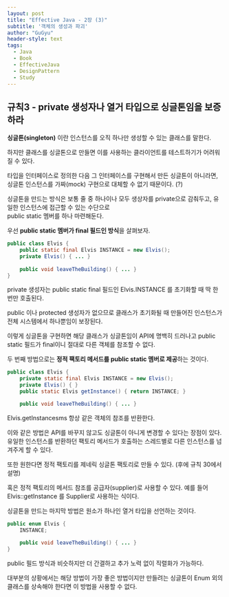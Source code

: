 ```yaml
---
layout: post
title: "Effective Java - 2장 (3)"
subtitle: '객체의 생성과 파괴'
author: "GuGyu"
header-style: text
tags:
  - Java
  - Book
  - EffectiveJava
  - DesignPattern
  - Study
---
```

## 규칙3 - private 생성자나 열거 타입으로 싱글톤임을 보증하라

**싱글톤(singleton)** 이란 인스턴스를 오직 하나만 생성할 수 있는 클래스를 말한다.

하지만 클래스를 싱글톤으로 만들면 이를 사용하는 클라이언트를 테스트하기가 어려워질 수 있다.

타입을 인터페이스로 정의한 다음 그 인터페이스를 구현해서 만든 싱글톤이 아니라면, 싱글톤 인스턴스를 가짜(mock) 구현으로 대체할 수 없기 때문이다. (?)

싱글톤을 만드는 방식은 보통 줄 중 하나이나 모두 생상자를 private으로 감춰두고, 유일한 인스턴스에 접근할 수 있는 수단으로  
public static 멤버를 하나 마련해둔다.

우선 **public static 멤버가 final 필드인 방식**을 살펴보자.

```java
public class Elvis {
    public static final Elvis INSTANCE = new Elvis();
    private Elvis() { ... }
    
    public void leaveTheBuilding() { ... }
}
```

private 생성자는 public static final 필드인 Elvis.INSTANCE 를 초기화할 때 딱 한 번만 호출된다.

public 이나 protected 생성자가 없으므로 클래스가 초기화될 때 만들어진 인스턴스가 전체 시스템에서 하나뿐임이 보장된다.

이렇게 싱글톤을 구현하면 해당 클래스가 싱글톤임이 API에 명백히 드러나고 public static 필드가 final이니 절대로 다른 객체를 참조할 수 없다.

두 번째 방법으로는 **정적 팩토리 메서드를 public static 멤버로 제공**하는 것이다.

```java
public class Elvis {
    private static final Elvis INSTANCE = new Elvis();
    private Elvis() { }
    public static Elvis getInstance() { return INSTANCE; }

    public void leaveTheBuilding() { ... }
```

Elvis.getInstancesms 항상 같은 객체의 참조를 반환한다.

이와 같은 방법은 API를 바꾸지 않고도 싱글톤이 아니게 변경할 수 있다는 장점이 있다. 유일한 인스턴스를 반환하던 팩토리 메서드가 호출하는 스레드별로 다른 인스턴스를 넘겨주게 할 수 있다. 

또한 원한다면 정적 팩토리를 제네릭 싱글톤 팩토리로 만들 수 있다. (후에 규칙 30에서 설명)

혹은 정적 팩토리의 메서드 참조를 공급자(supplier)로 사용할 수 있다. 예를 들어 Elvis::getInstance 를 Supplier<Elvis>로 사용하는 식이다. 

싱글톤을 만드는 마지막 방법은 원소가 하나인 열거 타입을 선언하는 것이다.

```java
public enum Elvis {
    INSTANCE;
    
    public void leaveTheBuilding() { ... }
}
```

public 필드 방식과 비슷하지만 더 간결하고 추가 노력 없이 직렬화가 가능하다.

대부분의 상황에서는 해당 방법이 가장 좋은 방법이지만 만들려는 싱글톤이 Enum 외의 클래스를 상속해야 한다면 이 방법을 사용할 수 없다.